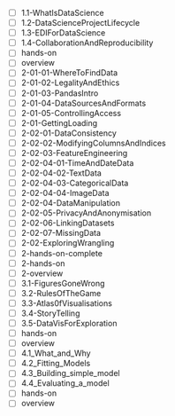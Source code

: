 - [ ] 1.1-WhatIsDataScience
- [ ] 1.2-DataScienceProjectLifecycle
- [ ] 1.3-EDIForDataScience
- [ ] 1.4-CollaborationAndReproducibility
- [ ] hands-on
- [ ] overview
- [ ] 2-01-01-WhereToFindData
- [ ] 2-01-02-LegalityAndEthics
- [ ] 2-01-03-PandasIntro
- [ ] 2-01-04-DataSourcesAndFormats
- [ ] 2-01-05-ControllingAccess
- [ ] 2-01-GettingLoading
- [ ] 2-02-01-DataConsistency
- [ ] 2-02-02-ModifyingColumnsAndIndices
- [ ] 2-02-03-FeatureEngineering
- [ ] 2-02-04-01-TimeAndDateData
- [ ] 2-02-04-02-TextData
- [ ] 2-02-04-03-CategoricalData
- [ ] 2-02-04-04-ImageData
- [ ] 2-02-04-DataManipulation
- [ ] 2-02-05-PrivacyAndAnonymisation
- [ ] 2-02-06-LinkingDatasets
- [ ] 2-02-07-MissingData
- [ ] 2-02-ExploringWrangling
- [ ] 2-hands-on-complete
- [ ] 2-hands-on
- [ ] 2-overview
- [ ] 3.1-FiguresGoneWrong
- [ ] 3.2-RulesOfTheGame
- [ ] 3.3-Atlas0fVisualisations
- [ ] 3.4-StoryTelling
- [ ] 3.5-DataVisForExploration
- [ ] hands-on
- [ ] overview
- [ ] 4.1_What_and_Why
- [ ] 4.2_Fitting_Models
- [ ] 4.3_Building_simple_model
- [ ] 4.4_Evaluating_a_model
- [ ] hands-on
- [ ] overview
